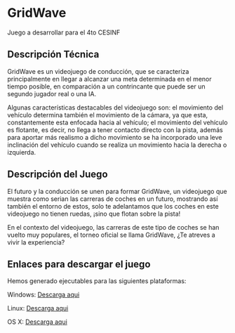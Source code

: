 # GridWave

Juego a desarrollar para el 4to CESINF

## Descripción Técnica

GridWave es un videojuego de conducción, que se caracteriza principalmente en llegar a alcanzar una meta determinada en el menor tiempo posible, en comparación a un contrincante que puede ser un segundo jugador real o una IA. 

Algunas características destacables del videojuego son: el movimiento del vehículo determina también el movimiento de la cámara, ya que esta, constantemente esta enfocada hacia al vehículo; el movimiento del vehículo es flotante, es decir, no llega a tener contacto directo con la pista, además para aportar más realismo a dicho movimiento se ha incorporado una leve inclinación del vehículo cuando se realiza un movimiento hacia la derecha o izquierda.

## Descripción del Juego

El futuro y la conducción se unen para formar GridWave, un videojuego que muestra como serian las carreras de coches en un futuro, mostrando así también el entorno de estos, solo te adelantamos que los coches en este videojuego no tienen ruedas, ¡sino que flotan sobre la pista!

En el contexto del videojuego, las carreras de este tipo de coches se han vuelto muy populares, el torneo oficial se llama GridWave, ¿Te atreves a vivir la experiencia?

## Enlaces para descargar el juego

Hemos generado ejecutables para las siguientes plataformas:

Windows: [Descarga aqui](https://drive.google.com/open?id=1uvvyJc4iKvmefvPgdlXtOjGBJfItTZlw)

Linux: [Descarga aqui](https://drive.google.com/open?id=17GnbncfD0yr0yo3HIjyzDpzLPLqDhDoE) 

OS X: [Descarga aqui](https://drive.google.com/open?id=1f1ZgPfHYsV5Ss8FzwBSI5BxOcX4LgHFm)
